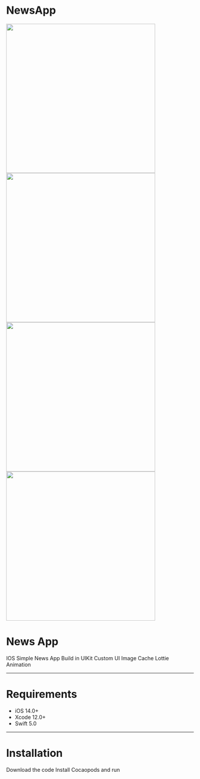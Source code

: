 # NewsApp
<p align="row">
<img src="https://user-images.githubusercontent.com/73575643/141159783-7304a06b-70e7-4918-8b27-0963d0d74270.png" width="400" >
 <img src="https://user-images.githubusercontent.com/73575643/141159791-35d71ccb-3920-43bd-abff-dcddfbc17338.png" width="400" >
 <img src= "https://user-images.githubusercontent.com/73575643/141159847-f1bef3cb-6881-41fb-b777-8a4c1c7cbf99.png" width="400" >
<img src= "https://user-images.githubusercontent.com/73575643/141159915-983d61dd-b325-4ba1-acdd-8aa08d216905.png" width="400" >
</p>

# News App

IOS Simple News App Build in UIKit
Custom UI
Image Cache
Lottie Animation

---
# Requirements

- iOS 14.0+
- Xcode 12.0+
- Swift 5.0

---


# Installation
Download the code
Install Cocaopods and run
